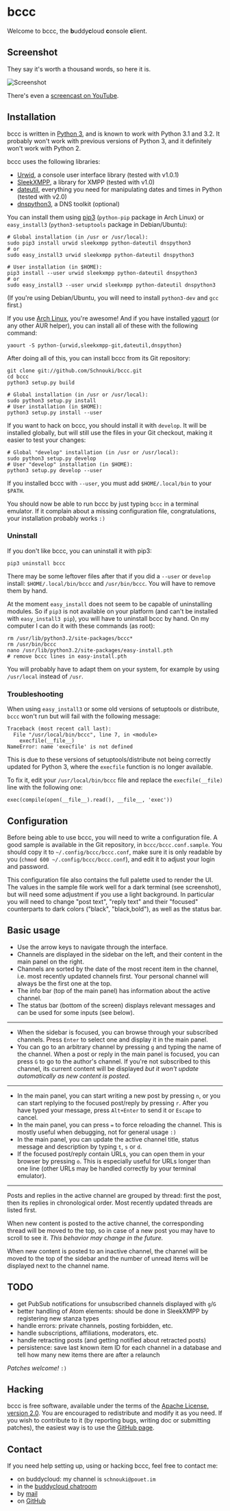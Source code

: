 bccc
====

Welcome to bccc, the **b**uddy**c**loud **c**onsole **c**lient.

Screenshot
----------

They say it's worth a thousand words, so here it is.

![Screenshot](http://i.imgur.com/35x39.png)

There's even a [screencast on YouTube](http://youtu.be/vi1nyCPDGTk).


Installation
------------

bccc is written in [Python 3](http://python.org/download/releases/), and is
known to work with Python 3.1 and 3.2. It probably won't work with previous
versions of Python 3, and it definitely won't work with Python 2.

bccc uses the following libraries:

- [Urwid](http://pypi.python.org/pypi/urwid), a console user interface library
  (tested with v1.0.1)
- [SleekXMPP](http://pypi.python.org/pypi/sleekxmpp), a library for XMPP (tested
  with v1.0)
- [dateutil](http://pypi.python.org/pypi/python-dateutil), everything you need
  for manipulating dates and times in Python (tested with v2.0)
- [dnspython3](http://pypi.python.org/pypi/dnspython3/), a DNS toolkit (optional)

You can install them using [pip3](http://www.pip-installer.org/) (`python-pip`
package in Arch Linux) or `easy_install3` (`python3-setuptools` package in
Debian/Ubuntu):

    # Global installation (in /usr or /usr/local):
    sudo pip3 install urwid sleekxmpp python-dateutil dnspython3
    # or
    sudo easy_install3 urwid sleekxmpp python-dateutil dnspython3

    # User installation (in $HOME):
    pip3 install --user urwid sleekxmpp python-dateutil dnspython3
    # or
    sudo easy_install3 --user urwid sleekxmpp python-dateutil dnspython3

(If you're using Debian/Ubuntu, you will need to install `python3-dev` and `gcc`
first.)

If you use [Arch Linux](http://archlinux.org/), you're awesome! And if you have
installed [yaourt](https://aur.archlinux.org/packages.php?ID=5863) (or any other
AUR helper), you can install all of these with the following command:

    yaourt -S python-{urwid,sleekxmpp-git,dateutil,dnspython}

After doing all of this, you can install bccc from its Git repository:

    git clone git://github.com/Schnouki/bccc.git
    cd bccc
    python3 setup.py build

    # Global installation (in /usr or /usr/local):
    sudo python3 setup.py install
    # User installation (in $HOME):
    python3 setup.py install --user

If you want to hack on bccc, you should install it with `develop`. It will be
installed globally, but will still use the files in your Git checkout, making it
easier to test your changes:

    # Global "develop" installation (in /usr or /usr/local):
    sudo python3 setup.py develop
    # User "develop" installation (in $HOME):
    python3 setup.py develop --user

If you installed bccc with `--user`, you must add `$HOME/.local/bin` to your
`$PATH`.

You should now be able to run bccc by just typing `bccc` in a terminal emulator.
If it complain about a missing configuration file, congratulations, your
installation probably works `:)`


### Uninstall

If you don't like bccc, you can uninstall it with pip3:

    pip3 uninstall bccc

There may be some leftover files after that if you did a `--user` or `develop`
install: `$HOME/.local/bin/bccc` and `/usr/bin/bccc`. You will have to remove
them by hand.

At the moment `easy_install` does not seem to be capable of uninstalling
modules. So if `pip3` is not available on your platform (and can't be installed
with `easy_install3 pip`), you will have to uninstall bccc by hand. On my
computer I can do it with these commands (as root):

    rm /usr/lib/python3.2/site-packages/bccc*
    rm /usr/bin/bccc
    nano /usr/lib/python3.2/site-packages/easy-install.pth
    # remove bccc lines in easy-install.pth

You will probably have to adapt them on your system, for example by using
`/usr/local` instead of `/usr`.


### Troubleshooting

When using `easy_install3` or some old versions of setuptools or distribute,
`bccc` won't run but will fail with the following message:

    Traceback (most recent call last):
      File "/usr/local/bin/bccc", line 7, in <module>
        execfile(__file__)
    NameError: name 'execfile' is not defined

This is due to these versions of setuptools/distribute not being correctly
updated for Python 3, where the `execfile` function is no longer available.

To fix it, edit your `/usr/local/bin/bccc` file and replace the
`execfile(__file)` line with the following one:

    exec(compile(open(__file__).read(), __file__, 'exec'))


Configuration
-------------

Before being able to use bccc, you will need to write a configuration file. A
good sample is available in the Git repository, in `bccc/bccc.conf.sample`. You
should copy it to `~/.config/bccc/bccc.conf`, make sure it is only readable by
you (`chmod 600 ~/.config/bccc/bccc.conf`), and edit it to adjust your login and
password.

This configuration file also contains the full palette used to render the UI.
The values in the sample file work well for a dark terminal (see screenshot),
but will need some adjustment if you use a light background. In particular you
will need to change "post text", "reply text" and their "focused" counterparts
to dark colors ("black", "black,bold"), as well as the status bar.


Basic usage
-----------

- Use the arrow keys to navigate through the interface.
- Channels are displayed in the sidebar on the left, and their content in the
  main panel on the right.
- Channels are sorted by the date of the most recent item in the channel, i.e.
  most recently updated channels first. Your personal channel will always be the
  first one at the top.
- The info bar (top of the main panel) has information about the active channel.
- The status bar (bottom of the screen) displays relevant messages and can be
  used for some inputs (see below).

---

- When the sidebar is focused, you can browse through your subscribed channels.
  Press `Enter` to select one and display it in the main panel.
- You can go to an arbitrary channel by pressing `g` and typing the name of the
  channel. When a post or reply in the main panel is focused, you can press `G`
  to go to the author's channel. If you're not subscribed to this channel, its
  current content will be displayed *but it won't update automatically as new
  content is posted*.

---

- In the main panel, you can start writing a new post by pressing `n`, or you
  can start replying to the focused post/reply by pressing `r`. After you have
  typed your message, press `Alt+Enter` to send it or `Escape` to cancel.
- In the main panel, you can press `=` to force reloading the channel. This is
  mostly useful when debugging, not for general usage `:)`
- In the main panel, you can update the active channel title, status message and
  description by typing `t`, `s` or `d`.
- If the focused post/reply contain URLs, you can open them in your browser by
  pressing `o`. This is especially useful for URLs longer than one line (other
  URLs may be handled correctly by your terminal emulator).

---

Posts and replies in the active channel are grouped by thread: first the post,
then its replies in chronological order. Most recently updated threads are
listed first.

When new content is posted to the active channel, the corresponding thread will
be moved to the top, so in case of a new post you may have to scroll to see it.
*This behavior may change in the future.*

When new content is posted to an inactive channel, the channel will be moved to
the top of the sidebar and the number of unread items will be displayed next to
the channel name.


TODO
----

- get PubSub notifications for unsubscribed channels displayed with `g`/`G`
- better handling of Atom elements: should be done in SleekXMPP by registering
  new stanza types
- handle errors: private channels, posting forbidden, etc.
- handle subscriptions, affiliations, moderators, etc.
- handle retracting posts (and getting notified about retracted posts)
- persistence: save last known item ID for each channel in a database and tell
  how many new items there are after a relaunch

*Patches welcome!* `:)`


Hacking
-------

bccc is free software, available under the terms of the
[Apache License, version 2.0](https://www.apache.org/licenses/LICENSE-2.0). You
are encouraged to redistribute and modify it as you need. If you wish to
contribute to it (by reporting bugs, writing doc or submitting patches), the
easiest way is to use the [GitHub page](https://github.com/Schnouki/bccc).


Contact
-------

If you need help setting up, using or hacking bccc, feel free to contact me:

- on buddycloud: my channel is `schnouki@pouet.im`
- in the [buddycloud chatroom](https://www.jappix.com/?r=seehaus@channels.buddycloud.com)
- by [mail](mailto:schnouki--AT--schnouki--DOT--net)
- on [GitHub](https://github.com/Schnouki/)
